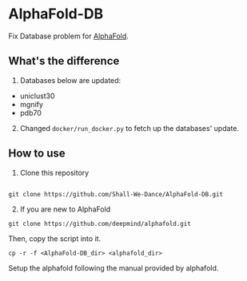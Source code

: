 # AlphaFold-DB
Fix Database problem for [AlphaFold](https://github.com/deepmind/alphafold).

## What's the difference

1. Databases below are updated:

+ uniclust30
+ mgnify
+ pdb70

2. Changed `docker/run_docker.py` to fetch up the databases' update.


## How to use

1. Clone this repository

```

git clone https://github.com/Shall-We-Dance/AlphaFold-DB.git
```

2. If you are new to AlphaFold

```
git clone https://github.com/deepmind/alphafold.git
```

Then, copy the script into it.

```
cp -r -f <AlphaFold-DB_dir> <alphafold_dir>
```

Setup the alphafold following the manual provided by alphafold.
